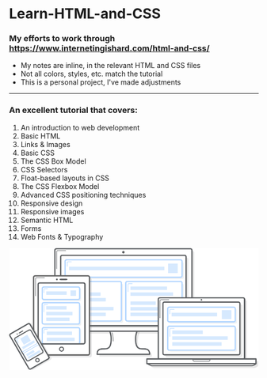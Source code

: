 # Learn-HTML-and-CSS
### My efforts to work through https://www.internetingishard.com/html-and-css/
- My notes are inline, in the relevant HTML and CSS files
- Not all colors, styles, etc. match the tutorial
- This is a personal project, I've made adjustments
---

### An excellent tutorial that covers:
1. An introduction to web development
2. Basic HTML
3. Links & Images
4. Basic CSS
5. The CSS Box Model
6. CSS Selectors
7. Float-based layouts in CSS
8. The CSS Flexbox Model
9. Advanced CSS positioning techniques
10. Responsive design
11. Responsive images
12. Semantic HTML
13. Forms
14. Web Fonts & Typography  

[![An illustration of devices that can browse the internet](https://raw.githubusercontent.com/DaveFriedman/Learn-HTML-and-CSS/master/11%20Responsive%20Images/images/illustration.svg "Some internet browsing devices. Webdev ain't that tough.")](https://github.com/DaveFriedman/Learn-HTML-and-CSS/tree/master/11%20Responsive%20Images) 
